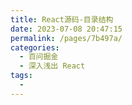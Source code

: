 ```yaml
---
title: React源码-目录结构
date: 2023-07-08 20:47:15
permalink: /pages/7b497a/
categories:
  - 百问掘金
  - 深入浅出 React
tags:
  -
---
```

